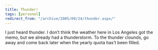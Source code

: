 ```yaml
---
title: Thunder!
tags: [personal]
redirect_from: "/archive/2005/09/24/thunder.aspx/"
---
```


I just heard thunder. I don’t think the weather here in Los Angeles got
the memo, but we already had a thunderstorm. To the thunder clounds, go
away and come back later when the yearly quota has’t been filled.

